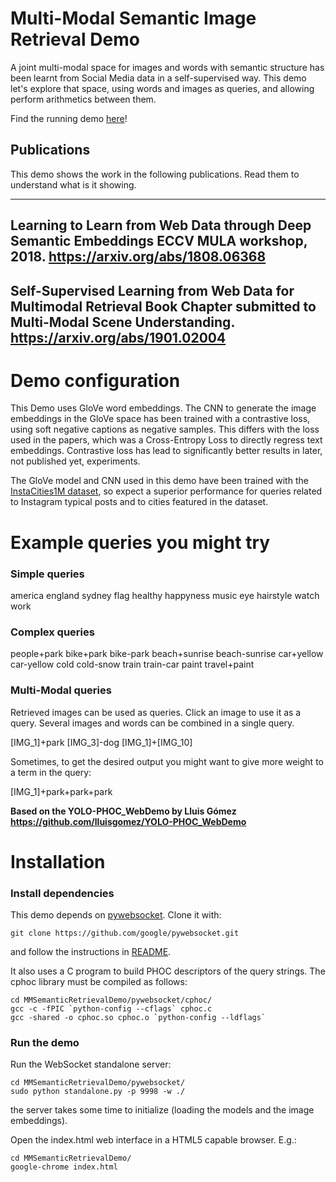# Multi-Modal Semantic Image Retrieval Demo

A joint multi-modal space for images and words with semantic structure has been learnt from Social Media data in a self-supervised way.
This demo let's explore that space, using words and images as queries, and allowing perform arithmetics between them.

Find the running demo [here](https://gombru.github.io/MMSemanticRetrievalDemo/)!

## Publications

This demo shows the work in the following publications. Read them to understand what is it showing.

---
Learning to Learn from Web Data through Deep Semantic Embeddings
ECCV MULA workshop, 2018.
https://arxiv.org/abs/1808.06368
---
Self-Supervised Learning from Web Data for Multimodal Retrieval
Book Chapter submitted to Multi-Modal Scene Understanding.
https://arxiv.org/abs/1901.02004
---

# Demo configuration

This Demo uses GloVe word embeddings. The CNN to generate the image embeddings in the GloVe space has been trained with a contrastive
loss, using soft negative captions as negative samples. This differs with the loss used in the papers, which was a Cross-Entropy Loss to directly regress text embeddings. 
Contrastive loss has lead to significantly better results in later, not published yet, experiments.

The GloVe model and CNN used in this demo have been trained with the [InstaCities1M dataset](https://gombru.github.io/2018/08/01/InstaCities1M/), so expect a superior performance for queries related to Instagram typical posts and to cities featured in the dataset.

# Example queries you might try

### Simple queries
america
england
sydney
flag
healthy
happyness
music
eye
hairstyle
watch
work


### Complex queries
people+park
bike+park 
bike-park
beach+sunrise
beach-sunrise
car+yellow
car-yellow
cold
cold-snow
train
train-car
paint
travel+paint

### Multi-Modal queries
Retrieved images can be used as queries. Click an image to use it as a query.
Several images and words can be combined in a single query.

[IMG_1]+park
[IMG_3]-dog
[IMG_1]+[IMG_10]

Sometimes, to get the desired output you might want to give more weight to a term in the query:

[IMG_1]+park+park+park


**Based on the YOLO-PHOC_WebDemo by Lluis Gómez https://github.com/lluisgomez/YOLO-PHOC_WebDemo**


# Installation

### Install dependencies

This demo depends on [pywebsocket](https://github.com/google/pywebsocket/). Clone it with:

```
git clone https://github.com/google/pywebsocket.git
```

and follow the instructions in [README](https://github.com/google/pywebsocket/blob/master/README).

It also uses a C program to build PHOC descriptors of the query strings. The cphoc library must be compiled as follows:

```
cd MMSemanticRetrievalDemo/pywebsocket/cphoc/
gcc -c -fPIC `python-config --cflags` cphoc.c
gcc -shared -o cphoc.so cphoc.o `python-config --ldflags`
```

### Run the demo

Run the WebSocket standalone server:

```
cd MMSemanticRetrievalDemo/pywebsocket/
sudo python standalone.py -p 9998 -w ./
```
the server takes some time to initialize (loading the models and the image embeddings).


Open the index.html web interface in a HTML5 capable browser. E.g.:

```
cd MMSemanticRetrievalDemo/
google-chrome index.html
```

